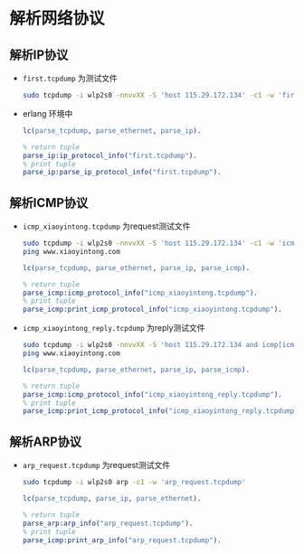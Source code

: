 解析网络协议
==============

解析IP协议
--------------------------
* `first.tcpdump`  为测试文件

  ``` bash
  sudo tcpdump -i wlp2s0 -nnvvXX -S 'host 115.29.172.134' -c1 -w 'first.tcpdump'
  ```

* erlang 环境中

  ``` erlang
  lc(parse_tcpdump, parse_ethernet, parse_ip).

  % return tuple
  parse_ip:ip_protocol_info("first.tcpdump").
  % print tuple
  parse_ip:parse_ip_protocol_info("first.tcpdump").
  ```

解析ICMP协议
-----------
* `icmp_xiaoyintong.tcpdump` 为request测试文件

  ``` bash
  sudo tcpdump -i wlp2s0 -nnvvXX -S 'host 115.29.172.134' -c1 -w 'icmp_xiaoyintong.tcpdump'
  ping www.xiaoyintong.com
  ```

  ``` erlang
  lc(parse_tcpdump, parse_ethernet, parse_ip, parse_icmp).

  % return tuple
  parse_icmp:icmp_protocol_info("icmp_xiaoyintong.tcpdump").
  % print tuple
  parse_icmp:print_icmp_protocol_info("icmp_xiaoyintong.tcpdump").
  ```

* `icmp_xiaoyintong_reply.tcpdump` 为reply测试文件

    ``` bash
    sudo tcpdump -i wlp2s0 -nnvvXX -S 'host 115.29.172.134 and icmp[icmptype]=icmp-echoreply' -c1 -w 'icmp_xiaoyintong_reply.tcpdump'
    ping www.xiaoyintong.com
    ```

    ``` erlang
  lc(parse_tcpdump, parse_ethernet, parse_ip, parse_icmp).

  % return tuple
  parse_icmp:icmp_protocol_info("icmp_xiaoyintong_reply.tcpdump").
  % print tuple
  parse_icmp:print_icmp_protocol_info("icmp_xiaoyintong_reply.tcpdump").
    ```

解析ARP协议
-----------
* `arp_request.tcpdump` 为request测试文件

  ``` bash
  sudo tcpdump -i wlp2s0 arp -c1 -w 'arp_request.tcpdump'
  ```

  ``` erlang
  lc(parse_tcpdump, parse_ip, parse_ethernet).

  % return tuple
  parse_arp:arp_info("arp_request.tcpdump").
  % print tuple
  parse_icmp:print_arp_info("arp_request.tcpdump").
  ```
